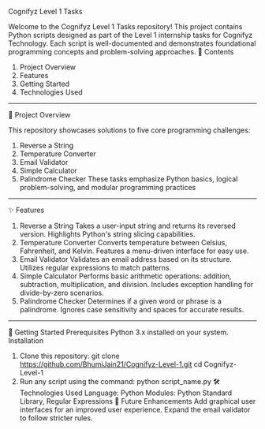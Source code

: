 Cognifyz Level 1 Tasks

Welcome to the Cognifyz Level 1 Tasks repository! This project contains Python scripts designed as part of the Level 1 internship tasks for Cognifyz Technology. Each script is well-documented and demonstrates foundational programming concepts and problem-solving approaches.
📜 Contents
1. Project Overview
2. Features
3. Getting Started
4. Technologies Used
---
📖 Project Overview

This repository showcases solutions to five core programming challenges:
1. Reverse a String
2. Temperature Converter
3. Email Validator
4. Simple Calculator
5. Palindrome Checker
These tasks emphasize Python basics, logical problem-solving, and modular programming practices
---
✨ Features
1. Reverse a String
Takes a user-input string and returns its reversed version.
Highlights Python's string slicing capabilities.
2. Temperature Converter
Converts temperature between Celsius, Fahrenheit, and Kelvin.
Features a menu-driven interface for easy use.
3. Email Validator
Validates an email address based on its structure.
Utilizes regular expressions to match patterns.
4. Simple Calculator
Performs basic arithmetic operations: addition, subtraction, multiplication, and division.
Includes exception handling for divide-by-zero scenarios.
5. Palindrome Checker
Determines if a given word or phrase is a palindrome.
Ignores case sensitivity and spaces for accurate results.
---
🚀 Getting Started
Prerequisites
Python 3.x installed on your system.
Installation
1. Clone this repository:
git clone https://github.com/BhumiJain21/Cognifyz-Level-1.git
cd Cognifyz-Level-1
2. Run any script using the command:
python script_name.py
🛠 Technologies Used
Language: Python
Modules: Python Standard Library, Regular Expressions
🔮 Future Enhancements
Add graphical user interfaces for an improved user experience.
Expand the email validator to follow stricter rules.
